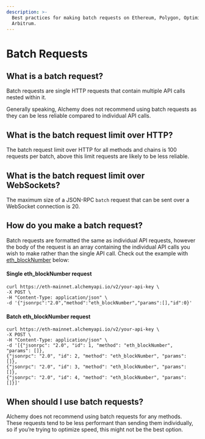 ```yaml
---
description: >-
  Best practices for making batch requests on Ethereum, Polygon, Optimism, and
  Arbitrum.
---
```


# Batch Requests

## What is a batch request?

Batch requests are single HTTP requests that contain multiple API calls nested within it.

Generally speaking, Alchemy does not recommend using batch requests as they can be less reliable compared to individual API calls.&#x20;

## What is the batch request limit over HTTP?

The batch request limit over HTTP for all methods and chains is 100 requests per batch, above this limit requests are likely to be less reliable. &#x20;

## What is the batch request limit over WebSockets?

The maximum size of a JSON-RPC `batch` request that can be sent over a WebSocket connection is 20.&#x20;

## How do you make a batch request?

Batch requests are formatted the same as individual API requests, however the body of the request is an array containing the individual API calls you wish to make rather than the single API call. Check out the example with [eth\_blockNumber](../apis/ethereum/eth-blocknumber.md) below:

#### Single eth\_blockNumber request

```
curl https://eth-mainnet.alchemyapi.io/v2/your-api-key \
-X POST \
-H "Content-Type: application/json" \
-d '{"jsonrpc":"2.0","method":"eth_blockNumber","params":[],"id":0}'
```

#### Batch eth\_blockNumber request&#x20;

```
curl https://eth-mainnet.alchemyapi.io/v2/your-api-key \
-X POST \
-H "Content-Type: application/json" \
-d '[{"jsonrpc": "2.0", "id": 1, "method": "eth_blockNumber", "params": []},
{"jsonrpc": "2.0", "id": 2, "method": "eth_blockNumber", "params": []},
{"jsonrpc": "2.0", "id": 3, "method": "eth_blockNumber", "params": []},
{"jsonrpc": "2.0", "id": 4, "method": "eth_blockNumber", "params": []}]'
```

## When should I use batch requests?

Alchemy does not recommend using batch requests for any methods. These requests tend to be less performant than sending them individually, so if you’re trying to optimize speed, this might not be the best option.
